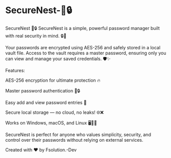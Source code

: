 # SecureNest-🐣🔒
SecureNest 🐣🔒
SecureNest is a simple, powerful password manager built with real security in mind. 🔒🚀

Your passwords are encrypted using AES-256 and safely stored in a local vault file. Access to the vault requires a master password, ensuring only you can view and manage your saved credentials. 🛡️✨

Features:

AES-256 encryption for ultimate protection 🔥

Master password authentication 🧠🔒

Easy add and view password entries 📄

Secure local storage — no cloud, no leaks! 🌐❌

Works on Windows, macOS, and Linux 🖥️🐧🍏

SecureNest is perfect for anyone who values simplicity, security, and control over their passwords without relying on external services.

Created with ❤️ by Fsolution.-Dev
